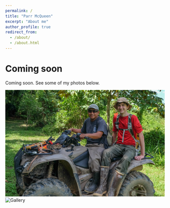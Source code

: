 ```yaml
---
permalink: /
title: "Parr McQueen"
excerpt: "About me"
author_profile: true
redirect_from: 
  - /about/
  - /about.html
---
```


Coming soon 
======


Coming soon. See some of my photos below.

![Parr McQueen](/images/ParrMcQueen.png)
![Gallery](/images/Gallery.png)

